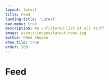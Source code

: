 ```yaml
---
layout: latest
title: Feed
landing-title: 'Latest'
nav-menu: true
description: An unfiltered list of all stuff
image: assets/images/latest-news.jpg
author: Oded Shopen
show_tile: true
order: 200
---
```


<h1>Feed</h1>

